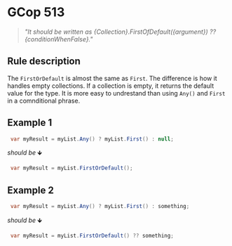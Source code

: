 ﻿# GCop 513

> *"It should be written as \{Collection}.FirstOfDefault(\{argument}) ?? \{conditionWhenFalse}."*

## Rule description

The `FirstOrDefault` is almost the same as `First`. The difference is how it handles empty collections. If a collection is empty, it returns the default value for the type. It is more easy to undrestand than using `Any()` and `First` in a comnditional phrase.

## Example 1

```csharp
 var myResult = myList.Any() ? myList.First() : null;
```

*should be* 🡻

```csharp
 var myResult = myList.FirstOrDefault();
```

## Example 2

```csharp
 var myResult = myList.Any() ? myList.First() : something;
```

*should be* 🡻

```csharp
 var myResult = myList.FirstOrDefault() ?? something;
```
